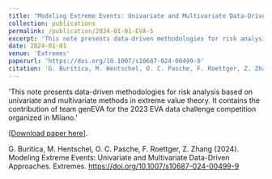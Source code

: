```yaml
---
title: "Modeling Extreme Events: Univariate and Multivariate Data-Driven Approaches"
collection: publications
permalink: /publication/2024-01-01-EVA-5
excerpt: 'This note presents data-driven methodologies for risk analysis based on univariate and multivariate methods in extreme value theory. It contains the contribution of team genEVA for the 2023 EVA data challenge competition organized in Milano.'
date: 2024-01-01
venue: 'Extremes'
paperurl: 'https://doi.org/10.1007/s10687-024-00499-9'
citation: 'G. Buritica, M. Hentschel, O. C. Pasche, F. Roettger, Z. Zhang (2024). Modeling extreme events: Univariate and multivariate data-driven approaches. Extremes.'
---
```

'This note presents data-driven methodologies for risk analysis based on univariate and multivariate methods in extreme value theory. It contains the contribution of team genEVA for the 2023 EVA data challenge competition organized in Milano.'

[[Download paper here]](https://doi.org/10.1007/s10687-024-00499-9).


G. Buritica, M. Hentschel, O. C. Pasche, F. Roettger, Z. Zhang (2024). Modeling Extreme Events: Univariate and Multivariate Data-Driven Approaches. Extremes. https://doi.org/10.1007/s10687-024-00499-9
